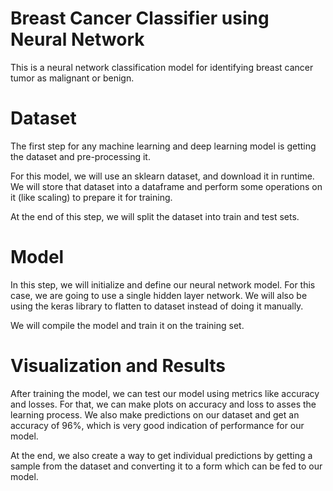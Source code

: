 # Breast Cancer Classifier using Neural Network
This is a neural network classification model for identifying breast cancer tumor as malignant or benign.

# Dataset
The first step for any machine learning and deep learning model is getting the dataset and pre-processing it.

For this model, we will use an sklearn dataset, and download it in runtime. We will store that dataset into a dataframe and perform some operations on it (like scaling) to prepare it for training.

At the end of this step, we will split the dataset into train and test sets.

# Model
In this step, we will initialize and define our neural network model. For this case, we are going to use a single hidden layer network. We will also be using the keras library to flatten to dataset instead of doing it manually.

We will compile the model and train it on the training set.

# Visualization and Results
After training the model, we can test our model using metrics like accuracy and losses. For that, we can make plots on accuracy and loss to asses the learning process. We also make predictions on our dataset and get an accuracy of 96%, which is very good indication of performance for our model.

At the end, we also create a way to get individual predictions by getting a sample from the dataset and converting it to a form which can be fed to our model.